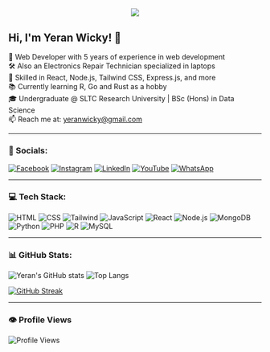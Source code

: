 <h2 align="center">
  <img src="https://readme-typing-svg.herokuapp.com/?font=cursive&size=35&center=true&vCenter=true&width=700&height=70&duration=4000&lines=Hello+Everyone!👋🏻;I'm+Yeran+Wicky!😎;An+Undergraduate+Student🎓;Software+Developer👨🏻‍💻;Electronics+Repair+Technician🛠️;Contact:+yeranwicky%40gmail.com&color=13d494&background=000000" />
</h2>

## Hi, I'm Yeran Wicky! 👋

🌟 Web Developer with 5 years of experience in web development <br>
🛠️ Also an Electronics Repair Technician specialized in laptops <br>
💼 Skilled in React, Node.js, Tailwind CSS, Express.js, and more <br>
📚 Currently learning R, Go and Rust as a hobby <br>
🎓 Undergraduate @ SLTC Research University | BSc (Hons) in Data Science <br>
📫 Reach me at: [yeranwicky@gmail.com](mailto:yeranwicky@gmail.com)

---

### 🔗 Socials:
[![Facebook](https://img.shields.io/badge/Facebook-1877F2?style=for-the-badge&logo=facebook&logoColor=white)](http://www.facebook.com/banula.yeran.52)
[![Instagram](https://img.shields.io/badge/Instagram-E4405F?style=for-the-badge&logo=instagram&logoColor=white)](https://instagram.com/yeran_wicky)
[![LinkedIn](https://img.shields.io/badge/LinkedIn-blue?style=for-the-badge&logo=linkedin&logoColor=white)](https://www.linkedin.com/in/banula-wickramaarachchi)
[![YouTube](https://img.shields.io/badge/YouTube-red?style=for-the-badge&logo=youtube&logoColor=white)](https://www.youtube.com/@YeranElectronics)
[![WhatsApp](https://img.shields.io/badge/WhatsApp-25D366?style=for-the-badge&logo=whatsapp&logoColor=white)](https://wa.me/94705186009)

---

### 💻 Tech Stack:
![HTML](https://img.shields.io/badge/HTML-E34F26?style=for-the-badge&logo=html5&logoColor=white)
![CSS](https://img.shields.io/badge/CSS-1572B6?style=for-the-badge&logo=css3&logoColor=white)
![Tailwind](https://img.shields.io/badge/Tailwind_CSS-06B6D4?style=for-the-badge&logo=tailwind-css&logoColor=white)
![JavaScript](https://img.shields.io/badge/JavaScript-black?style=for-the-badge&logo=javascript)
![React](https://img.shields.io/badge/React-20232A?style=for-the-badge&logo=react)
![Node.js](https://img.shields.io/badge/Node.js-339933?style=for-the-badge&logo=nodedotjs&logoColor=white)
![MongoDB](https://img.shields.io/badge/MongoDB-4EA94B?style=for-the-badge&logo=mongodb&logoColor=white)
![Python](https://img.shields.io/badge/Python-3776AB?style=for-the-badge&logo=python&logoColor=white)
![PHP](https://img.shields.io/badge/PHP-777BB4?style=for-the-badge&logo=php&logoColor=white)
![R](https://img.shields.io/badge/R-276DC3?style=for-the-badge&logo=r&logoColor=white)
![MySQL](https://img.shields.io/badge/MySQL-4479A1?style=for-the-badge&logo=mysql&logoColor=white)

---

### 📊 GitHub Stats:
![Yeran's GitHub stats](https://github-readme-stats.vercel.app/api?username=yeran-wicky&show_icons=true&theme=radical)
![Top Langs](https://github-readme-stats.vercel.app/api/top-langs/?username=yeran-wicky&layout=compact&theme=radical)

[![GitHub Streak](https://streak-stats.demolab.com?user=yeran-wicky&theme=radical&hide_border=false)](https://git.io/streak-stats)

---

### 👁️ Profile Views
![Profile Views](https://komarev.com/ghpvc/?username=banulawick&color=blue&style=for-the-badge)
